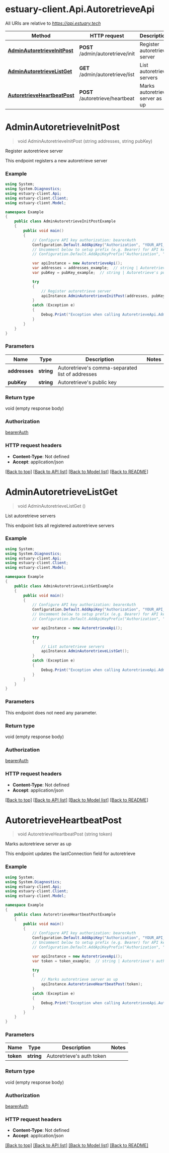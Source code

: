 # estuary-client.Api.AutoretrieveApi

All URIs are relative to *https://api.estuary.tech*

Method | HTTP request | Description
------------- | ------------- | -------------
[**AdminAutoretrieveInitPost**](AutoretrieveApi.md#adminautoretrieveinitpost) | **POST** /admin/autoretrieve/init | Register autoretrieve server
[**AdminAutoretrieveListGet**](AutoretrieveApi.md#adminautoretrievelistget) | **GET** /admin/autoretrieve/list | List autoretrieve servers
[**AutoretrieveHeartbeatPost**](AutoretrieveApi.md#autoretrieveheartbeatpost) | **POST** /autoretrieve/heartbeat | Marks autoretrieve server as up


<a name="adminautoretrieveinitpost"></a>
# **AdminAutoretrieveInitPost**
> void AdminAutoretrieveInitPost (string addresses, string pubKey)

Register autoretrieve server

This endpoint registers a new autoretrieve server

### Example
```csharp
using System;
using System.Diagnostics;
using estuary-client.Api;
using estuary-client.Client;
using estuary-client.Model;

namespace Example
{
    public class AdminAutoretrieveInitPostExample
    {
        public void main()
        {
            // Configure API key authorization: bearerAuth
            Configuration.Default.AddApiKey("Authorization", "YOUR_API_KEY");
            // Uncomment below to setup prefix (e.g. Bearer) for API key, if needed
            // Configuration.Default.AddApiKeyPrefix("Authorization", "Bearer");

            var apiInstance = new AutoretrieveApi();
            var addresses = addresses_example;  // string | Autoretrieve's comma-separated list of addresses
            var pubKey = pubKey_example;  // string | Autoretrieve's public key

            try
            {
                // Register autoretrieve server
                apiInstance.AdminAutoretrieveInitPost(addresses, pubKey);
            }
            catch (Exception e)
            {
                Debug.Print("Exception when calling AutoretrieveApi.AdminAutoretrieveInitPost: " + e.Message );
            }
        }
    }
}
```

### Parameters

Name | Type | Description  | Notes
------------- | ------------- | ------------- | -------------
 **addresses** | **string**| Autoretrieve&#39;s comma-separated list of addresses | 
 **pubKey** | **string**| Autoretrieve&#39;s public key | 

### Return type

void (empty response body)

### Authorization

[bearerAuth](../README.md#bearerAuth)

### HTTP request headers

 - **Content-Type**: Not defined
 - **Accept**: application/json

[[Back to top]](#) [[Back to API list]](../README.md#documentation-for-api-endpoints) [[Back to Model list]](../README.md#documentation-for-models) [[Back to README]](../README.md)

<a name="adminautoretrievelistget"></a>
# **AdminAutoretrieveListGet**
> void AdminAutoretrieveListGet ()

List autoretrieve servers

This endpoint lists all registered autoretrieve servers

### Example
```csharp
using System;
using System.Diagnostics;
using estuary-client.Api;
using estuary-client.Client;
using estuary-client.Model;

namespace Example
{
    public class AdminAutoretrieveListGetExample
    {
        public void main()
        {
            // Configure API key authorization: bearerAuth
            Configuration.Default.AddApiKey("Authorization", "YOUR_API_KEY");
            // Uncomment below to setup prefix (e.g. Bearer) for API key, if needed
            // Configuration.Default.AddApiKeyPrefix("Authorization", "Bearer");

            var apiInstance = new AutoretrieveApi();

            try
            {
                // List autoretrieve servers
                apiInstance.AdminAutoretrieveListGet();
            }
            catch (Exception e)
            {
                Debug.Print("Exception when calling AutoretrieveApi.AdminAutoretrieveListGet: " + e.Message );
            }
        }
    }
}
```

### Parameters
This endpoint does not need any parameter.

### Return type

void (empty response body)

### Authorization

[bearerAuth](../README.md#bearerAuth)

### HTTP request headers

 - **Content-Type**: Not defined
 - **Accept**: application/json

[[Back to top]](#) [[Back to API list]](../README.md#documentation-for-api-endpoints) [[Back to Model list]](../README.md#documentation-for-models) [[Back to README]](../README.md)

<a name="autoretrieveheartbeatpost"></a>
# **AutoretrieveHeartbeatPost**
> void AutoretrieveHeartbeatPost (string token)

Marks autoretrieve server as up

This endpoint updates the lastConnection field for autoretrieve

### Example
```csharp
using System;
using System.Diagnostics;
using estuary-client.Api;
using estuary-client.Client;
using estuary-client.Model;

namespace Example
{
    public class AutoretrieveHeartbeatPostExample
    {
        public void main()
        {
            // Configure API key authorization: bearerAuth
            Configuration.Default.AddApiKey("Authorization", "YOUR_API_KEY");
            // Uncomment below to setup prefix (e.g. Bearer) for API key, if needed
            // Configuration.Default.AddApiKeyPrefix("Authorization", "Bearer");

            var apiInstance = new AutoretrieveApi();
            var token = token_example;  // string | Autoretrieve's auth token

            try
            {
                // Marks autoretrieve server as up
                apiInstance.AutoretrieveHeartbeatPost(token);
            }
            catch (Exception e)
            {
                Debug.Print("Exception when calling AutoretrieveApi.AutoretrieveHeartbeatPost: " + e.Message );
            }
        }
    }
}
```

### Parameters

Name | Type | Description  | Notes
------------- | ------------- | ------------- | -------------
 **token** | **string**| Autoretrieve&#39;s auth token | 

### Return type

void (empty response body)

### Authorization

[bearerAuth](../README.md#bearerAuth)

### HTTP request headers

 - **Content-Type**: Not defined
 - **Accept**: application/json

[[Back to top]](#) [[Back to API list]](../README.md#documentation-for-api-endpoints) [[Back to Model list]](../README.md#documentation-for-models) [[Back to README]](../README.md)

